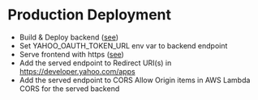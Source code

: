 # Production Deployment

- Build & Deploy backend ([see](backend/README.md))
- Set YAHOO_OAUTH_TOKEN_URL env var to backend endpoint
- Serve frontend with https ([see](frontend/README.md))
- Add the served endpoint to Redirect URI(s) in https://developer.yahoo.com/apps
- Add the served endpoint to CORS Allow Origin items in AWS Lambda CORS for the served backend
